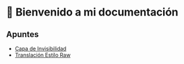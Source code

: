 # 📘 Bienvenido a mi documentación

## Apuntes
- [Capa de Invisibilidad](Capa%20de%20Invisibilidad.md)
- [Translación Estilo Raw](Translación%20Estilo%20Raw.md)
